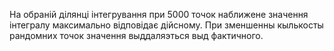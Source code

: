 На обраній ділянці інтегрування при 5000 точок наближене значення інтегралу максимально відповідає дійсному. При зменшенны кылькосты рандомних точок значення выддаляэться выд фактичного.
